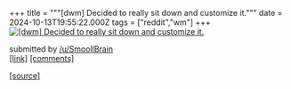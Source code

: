+++
title = """[dwm] Decided to really sit down and customize it."""
date = 2024-10-13T19:55:22.000Z
tags = ["reddit","wm"]
+++
[![[dwm] Decided to really sit down and customize it.](https://preview.redd.it/z8mw3f1awkud1.png?width=640&crop=smart&auto=webp&s=b78293cba0ba69b5f37bfe98b0b362404ce7018b "[dwm] Decided to really sit down and customize it.")](https://www.reddit.com/r/unixporn/comments/1g2y9v2/dwm_decided_to_really_sit_down_and_customize_it/)

submitted by [/u/SmoollBrain](https://www.reddit.com/user/SmoollBrain)  
[\[link\]](https://i.redd.it/z8mw3f1awkud1.png) [\[comments\]](https://www.reddit.com/r/unixporn/comments/1g2y9v2/dwm_decided_to_really_sit_down_and_customize_it/)

[[source]](https://www.reddit.com/r/unixporn/comments/1g2y9v2/dwm_decided_to_really_sit_down_and_customize_it/)
